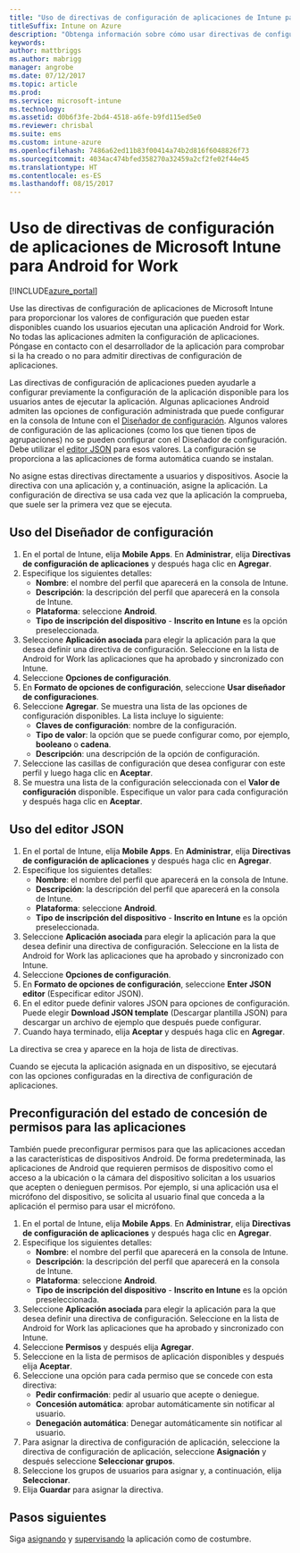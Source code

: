 ```yaml
---
title: "Uso de directivas de configuración de aplicaciones de Intune para Android for Work"
titleSuffix: Intune on Azure
description: "Obtenga información sobre cómo usar directivas de configuración de aplicaciones para proporcionar datos de configuración a una aplicación de Android for Work cuando se ejecuta."
keywords: 
author: mattbriggs
ms.author: mabrigg
manager: angrobe
ms.date: 07/12/2017
ms.topic: article
ms.prod: 
ms.service: microsoft-intune
ms.technology: 
ms.assetid: d0b6f3fe-2bd4-4518-a6fe-b9fd115ed5e0
ms.reviewer: chrisbal
ms.suite: ems
ms.custom: intune-azure
ms.openlocfilehash: 7486a62ed11b83f00414a74b2d816f6048826f73
ms.sourcegitcommit: 4034ac474bfed358270a32459a2cf2fe02f44e45
ms.translationtype: HT
ms.contentlocale: es-ES
ms.lasthandoff: 08/15/2017
---
```

# <a name="how-to-use-microsoft-intune-app-configuration-policies-for-android-for-work"></a>Uso de directivas de configuración de aplicaciones de Microsoft Intune para Android for Work

[!INCLUDE[azure_portal](./includes/azure_portal.md)]

Use las directivas de configuración de aplicaciones de Microsoft Intune para proporcionar los valores de configuración que pueden estar disponibles cuando los usuarios ejecutan una aplicación Android for Work. No todas las aplicaciones admiten la configuración de aplicaciones. Póngase en contacto con el desarrollador de la aplicación para comprobar si la ha creado o no para admitir directivas de configuración de aplicaciones.

Las directivas de configuración de aplicaciones pueden ayudarle a configurar previamente la configuración de la aplicación disponible para los usuarios antes de ejecutar la aplicación. Algunas aplicaciones Android admiten las opciones de configuración administrada que puede configurar en la consola de Intune con el [Diseñador de configuración](#use-configuration-designer). Algunos valores de configuración de las aplicaciones (como los que tienen tipos de agrupaciones) no se pueden configurar con el Diseñador de configuración.  Debe utilizar el [editor JSON](#use-json-editor) para esos valores.   La configuración se proporciona a las aplicaciones de forma automática cuando se instalan.

No asigne estas directivas directamente a usuarios y dispositivos. Asocie la directiva con una aplicación y, a continuación, asigne la aplicación. La configuración de directiva se usa cada vez que la aplicación la comprueba, que suele ser la primera vez que se ejecuta.

## <a name="use-configuration-designer"></a>Uso del Diseñador de configuración

1. En el portal de Intune, elija **Mobile Apps**. En **Administrar**, elija **Directivas de configuración de aplicaciones** y después haga clic en **Agregar**.
2. Especifique los siguientes detalles:
    - **Nombre**: el nombre del perfil que aparecerá en la consola de Intune.
    - **Descripción**: la descripción del perfil que aparecerá en la consola de Intune.
    - **Plataforma**: seleccione **Android**.
    - **Tipo de inscripción del dispositivo** - **Inscrito en Intune** es la opción preseleccionada.
3. Seleccione **Aplicación asociada** para elegir la aplicación para la que desea definir una directiva de configuración.  Seleccione en la lista de Android for Work las aplicaciones que ha aprobado y sincronizado con Intune.
4. Seleccione **Opciones de configuración**.
5. En **Formato de opciones de configuración**, seleccione **Usar diseñador de configuraciones**.
6. Seleccione **Agregar**. Se muestra una lista de las opciones de configuración disponibles. La lista incluye lo siguiente:
    - **Claves de configuración**: nombre de la configuración.
    - **Tipo de valor**: la opción que se puede configurar como, por ejemplo, **booleano** o **cadena**.
    - **Descripción**: una descripción de la opción de configuración.
7. Seleccione las casillas de configuración que desea configurar con este perfil y luego haga clic en **Aceptar**.
8. Se muestra una lista de la configuración seleccionada con el **Valor de configuración** disponible. Especifique un valor para cada configuración y después haga clic en **Aceptar**.

## <a name="use-json-editor"></a>Uso del editor JSON

1. En el portal de Intune, elija **Mobile Apps**. En **Administrar**, elija **Directivas de configuración de aplicaciones** y después haga clic en **Agregar**.
2. Especifique los siguientes detalles:
    - **Nombre**: el nombre del perfil que aparecerá en la consola de Intune.
    - **Descripción**: la descripción del perfil que aparecerá en la consola de Intune.
    - **Plataforma**: seleccione **Android**.
    - **Tipo de inscripción del dispositivo** - **Inscrito en Intune** es la opción preseleccionada.
3. Seleccione **Aplicación asociada** para elegir la aplicación para la que desea definir una directiva de configuración.  Seleccione en la lista de Android for Work las aplicaciones que ha aprobado y sincronizado con Intune.
5. Seleccione **Opciones de configuración**.
6. En **Formato de opciones de configuración**, seleccione **Enter JSON editor** (Especificar editor JSON).
7. En el editor puede definir valores JSON para opciones de configuración. Puede elegir **Download JSON template** (Descargar plantilla JSON) para descargar un archivo de ejemplo que después puede configurar.
8. Cuando haya terminado, elija **Aceptar** y después haga clic en **Agregar**.

La directiva se crea y aparece en la hoja de lista de directivas.



Cuando se ejecuta la aplicación asignada en un dispositivo, se ejecutará con las opciones configuradas en la directiva de configuración de aplicaciones.

## <a name="preconfigure-permissions-grant-state-for-apps"></a>Preconfiguración del estado de concesión de permisos para las aplicaciones

También puede preconfigurar permisos para que las aplicaciones accedan a las características de dispositivos Android. De forma predeterminada, las aplicaciones de Android que requieren permisos de dispositivo como el acceso a la ubicación o la cámara del dispositivo solicitan a los usuarios que acepten o denieguen permisos. Por ejemplo, si una aplicación usa el micrófono del dispositivo, se solicita al usuario final que conceda a la aplicación el permiso para usar el micrófono.

1. En el portal de Intune, elija **Mobile Apps**. En **Administrar**, elija **Directivas de configuración de aplicaciones** y después haga clic en **Agregar**.
2. Especifique los siguientes detalles:
    - **Nombre**: el nombre del perfil que aparecerá en la consola de Intune.
    - **Descripción**: la descripción del perfil que aparecerá en la consola de Intune.
    - **Plataforma**: seleccione **Android**.
    - **Tipo de inscripción del dispositivo** - **Inscrito en Intune** es la opción preseleccionada.
3. Seleccione **Aplicación asociada** para elegir la aplicación para la que desea definir una directiva de configuración.  Seleccione en la lista de Android for Work las aplicaciones que ha aprobado y sincronizado con Intune.
5. Seleccione **Permisos** y después elija **Agregar**.
6. Seleccione en la lista de permisos de aplicación disponibles y después elija **Aceptar**.
7. Seleccione una opción para cada permiso que se concede con esta directiva:
    - **Pedir confirmación**: pedir al usuario que acepte o deniegue.
    - **Concesión automática**: aprobar automáticamente sin notificar al usuario.
    - **Denegación automática**: Denegar automáticamente sin notificar al usuario.
8. Para asignar la directiva de configuración de aplicación, seleccione la directiva de configuración de aplicación, seleccione **Asignación** y después seleccione **Seleccionar grupos**.
9. Seleccione los grupos de usuarios para asignar y, a continuación, elija **Seleccionar**.
10. Elija **Guardar** para asignar la directiva.

## <a name="next-steps"></a>Pasos siguientes

Siga [asignando](apps-deploy.md) y [supervisando](apps-monitor.md) la aplicación como de costumbre.

